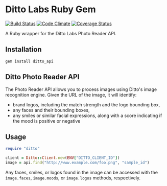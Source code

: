 # Ditto Labs Ruby Gem

[![Build Status](https://travis-ci.org/dittolabs/ditto-ruby-gem.svg?branch=travis-ci)](https://travis-ci.org/dittolabs/ditto-ruby-gem)
[![Code Climate](https://codeclimate.com/github/dittolabs/ditto-ruby-gem/badges/gpa.svg)](https://codeclimate.com/github/dittolabs/ditto-ruby-gem)
[![Coverage Status](https://coveralls.io/repos/dittolabs/ditto-ruby-gem/badge.svg?branch=master&service=github)](https://coveralls.io/github/dittolabs/ditto-ruby-gem?branch=master)

A Ruby wrapper for the Ditto Labs Photo Reader API.

## Installation

```
gem install ditto_api
```

## Ditto Photo Reader API

The Photo Reader API allows you to process images using Ditto's image recognition engine. Given the URL of the image, it will identify:

* brand logos, including the match strength and the logo bounding box,
* any faces and their bounding boxes,
* any smiles or similar facial expressions, along with a score indicating if the mood is positive or negative

## Usage

```ruby
require "ditto"

client = Ditto::Client.new(ENV["DITTO_CLIENT_ID"])
image = api.find("http://www.example.com/foo.png", "sample_id")
```

Any faces, smiles, or logos found in the image can be accessed with the `image.faces`, `image.moods`, or `image.logos` methods, respectively.

